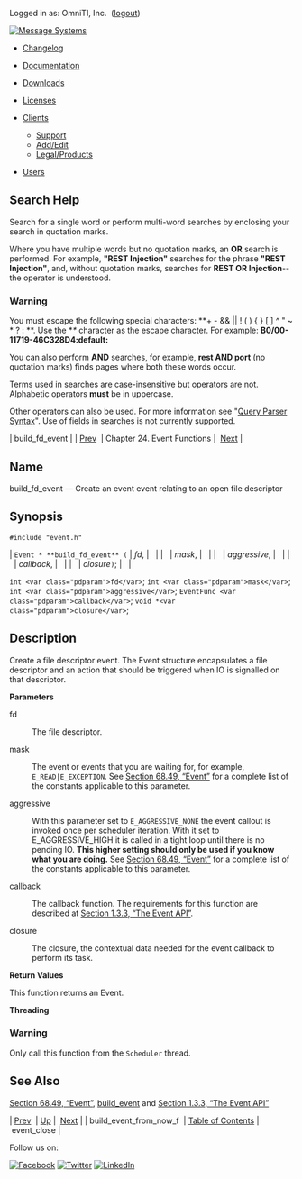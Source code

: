 Logged in as: OmniTI, Inc.  ([logout](https://support.messagesystems.com/logout.php))

[![Message Systems](https://support.messagesystems.com/images/ms-white205.png)](https://support.messagesystems.com/start.php) 

*   [Changelog](https://support.messagesystems.com/start.php?show=changelog)
*   [Documentation](https://support.messagesystems.com/docs/)
*   [Downloads](https://support.messagesystems.com/start.php)

*   [Licenses](https://support.messagesystems.com/license_summary.php)
*   <a href="">Clients</a>
    *   [Support](https://support.messagesystems.com/cs.php)
    *   [Add/Edit](https://support.messagesystems.com/edit_client.php)
    *   [Legal/Products](https://support.messagesystems.com/edit_products.php)
*   [Users](https://support.messagesystems.com/edit_customer.php)

## Search Help

Search for a single word or perform multi-word searches by enclosing your search in quotation marks.

Where you have multiple words but no quotation marks, an **OR** search is performed. For example, **"REST Injection"** searches for the phrase **"REST Injection"**, and, without quotation marks, searches for **REST OR Injection**--the operator is understood.

### Warning

You must escape the following special characters: **+ - && || ! ( ) { } [ ] ^ " ~ * ? : \**. Use the **\** character as the escape character. For example: **B0/00-11719-46C328D4\:default\:**

You can also perform **AND** searches, for example, **rest AND port** (no quotation marks) finds pages where both these words occur.

Terms used in searches are case-insensitive but operators are not. Alphabetic operators **must** be in uppercase.

Other operators can also be used. For more information see "[Query Parser Syntax](https://lucene.apache.org/core/old_versioned_docs/versions/3_0_0/queryparsersyntax.html)". Use of fields in searches is not currently supported.

| build_fd_event |
| [Prev](apis.build_event_from_now_f.php)  | Chapter 24. Event Functions |  [Next](apis.event_close.php) |

<a name="apis.build_fd_event"></a>
## Name

build_fd_event — Create an event event relating to an open file descriptor

## Synopsis

`#include "event.h"`

| `Event * **build_fd_event** (` | <var class="pdparam">fd</var>, |   |
|   | <var class="pdparam">mask</var>, |   |
|   | <var class="pdparam">aggressive</var>, |   |
|   | <var class="pdparam">callback</var>, |   |
|   | <var class="pdparam">closure</var>`)`; |   |

`int <var class="pdparam">fd</var>`;
`int <var class="pdparam">mask</var>`;
`int <var class="pdparam">aggressive</var>`;
`EventFunc <var class="pdparam">callback</var>`;
`void *<var class="pdparam">closure</var>`;<a name="idp24031472"></a>
## Description

Create a file descriptor event. The Event structure encapsulates a file descriptor and an action that should be triggered when IO is signalled on that descriptor.

**Parameters**

<dl class="variablelist">

<dt>fd</dt>

<dd>

The file descriptor.

</dd>

<dt>mask</dt>

<dd>

The event or events that you are waiting for, for example, `E_READ|E_EXCEPTION`. See [Section 68.49, “Event”](structs.event.php "68.49. Event") for a complete list of the constants applicable to this parameter.

</dd>

<dt>aggressive</dt>

<dd>

With this parameter set to `E_AGGRESSIVE_NONE` the event callout is invoked once per scheduler iteration. With it set to E_AGGRESSIVE_HIGH it is called in a tight loop until there is no pending IO. **This higher setting should only be used if you know what you are doing.**                                                                    See [Section 68.49, “Event”](structs.event.php "68.49. Event") for a complete list of the constants applicable to this parameter.

</dd>

<dt>callback</dt>

<dd>

The callback function. The requirements for this function are described at [Section 1.3.3, “The Event API”](arch.primary.apis.php#arch.event "1.3.3. The Event API").

</dd>

<dt>closure</dt>

<dd>

The closure, the contextual data needed for the event callback to perform its task.

</dd>

</dl>

**Return Values**

This function returns an Event.

**Threading**
### Warning

Only call this function from the `Scheduler` thread.

<a name="idp24050000"></a>
## See Also

[Section 68.49, “Event”](structs.event.php "68.49. Event"), [build_event](apis.build_event.php "build_event") and [Section 1.3.3, “The Event API”](arch.primary.apis.php#arch.event "1.3.3. The Event API")

| [Prev](apis.build_event_from_now_f.php)  | [Up](event.php) |  [Next](apis.event_close.php) |
| build_event_from_now_f  | [Table of Contents](index.php) |  event_close |

Follow us on:

[![Facebook](https://support.messagesystems.com/images/icon-facebook.png)](http://www.facebook.com/messagesystems) [![Twitter](https://support.messagesystems.com/images/icon-twitter.png)](http://twitter.com/#!/MessageSystems) [![LinkedIn](https://support.messagesystems.com/images/icon-linkedin.png)](http://www.linkedin.com/company/message-systems)